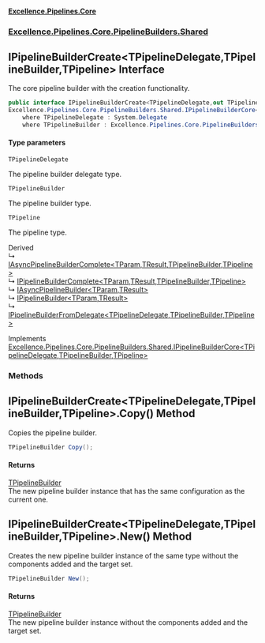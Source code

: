 #### [Excellence.Pipelines.Core](Excellence.Pipelines.md 'Excellence.Pipelines')
### [Excellence.Pipelines.Core.PipelineBuilders.Shared](Excellence.Pipelines.md#Excellence.Pipelines.Core.PipelineBuilders.Shared 'Excellence.Pipelines.Core.PipelineBuilders.Shared')

## IPipelineBuilderCreate<TPipelineDelegate,TPipelineBuilder,TPipeline> Interface

The core pipeline builder with the creation functionality.

```csharp
public interface IPipelineBuilderCreate<TPipelineDelegate,out TPipelineBuilder,out TPipeline> :
Excellence.Pipelines.Core.PipelineBuilders.Shared.IPipelineBuilderCore<TPipelineDelegate, TPipelineBuilder, TPipeline>
    where TPipelineDelegate : System.Delegate
    where TPipelineBuilder : Excellence.Pipelines.Core.PipelineBuilders.Shared.IPipelineBuilderCreate<TPipelineDelegate, TPipelineBuilder, TPipeline>
```
#### Type parameters

<a name='Excellence.Pipelines.Core.PipelineBuilders.Shared.IPipelineBuilderCreate_TPipelineDelegate,TPipelineBuilder,TPipeline_.TPipelineDelegate'></a>

`TPipelineDelegate`

The pipeline builder delegate type.

<a name='Excellence.Pipelines.Core.PipelineBuilders.Shared.IPipelineBuilderCreate_TPipelineDelegate,TPipelineBuilder,TPipeline_.TPipelineBuilder'></a>

`TPipelineBuilder`

The pipeline builder type.

<a name='Excellence.Pipelines.Core.PipelineBuilders.Shared.IPipelineBuilderCreate_TPipelineDelegate,TPipelineBuilder,TPipeline_.TPipeline'></a>

`TPipeline`

The pipeline type.

Derived  
&#8627; [IAsyncPipelineBuilderComplete&lt;TParam,TResult,TPipelineBuilder,TPipeline&gt;](IAsyncPipelineBuilderComplete_TParam,TResult,TPipelineBuilder,TPipeline_.md 'Excellence.Pipelines.Core.PipelineBuilders.Async.IAsyncPipelineBuilderComplete<TParam,TResult,TPipelineBuilder,TPipeline>')  
&#8627; [IPipelineBuilderComplete&lt;TParam,TResult,TPipelineBuilder,TPipeline&gt;](IPipelineBuilderComplete_TParam,TResult,TPipelineBuilder,TPipeline_.md 'Excellence.Pipelines.Core.PipelineBuilders.Default.IPipelineBuilderComplete<TParam,TResult,TPipelineBuilder,TPipeline>')  
&#8627; [IAsyncPipelineBuilder&lt;TParam,TResult&gt;](IAsyncPipelineBuilder_TParam,TResult_.md 'Excellence.Pipelines.Core.PipelineBuilders.IAsyncPipelineBuilder<TParam,TResult>')  
&#8627; [IPipelineBuilder&lt;TParam,TResult&gt;](IPipelineBuilder_TParam,TResult_.md 'Excellence.Pipelines.Core.PipelineBuilders.IPipelineBuilder<TParam,TResult>')  
&#8627; [IPipelineBuilderFromDelegate&lt;TPipelineDelegate,TPipelineBuilder,TPipeline&gt;](IPipelineBuilderFromDelegate_TPipelineDelegate,TPipelineBuilder,TPipeline_.md 'Excellence.Pipelines.Core.PipelineBuilders.Shared.IPipelineBuilderFromDelegate<TPipelineDelegate,TPipelineBuilder,TPipeline>')

Implements [Excellence.Pipelines.Core.PipelineBuilders.Shared.IPipelineBuilderCore&lt;](IPipelineBuilderCore_TPipelineDelegate,TPipelineBuilder,TPipeline_.md 'Excellence.Pipelines.Core.PipelineBuilders.Shared.IPipelineBuilderCore<TPipelineDelegate,TPipelineBuilder,TPipeline>')[TPipelineDelegate](IPipelineBuilderCreate_TPipelineDelegate,TPipelineBuilder,TPipeline_.md#Excellence.Pipelines.Core.PipelineBuilders.Shared.IPipelineBuilderCreate_TPipelineDelegate,TPipelineBuilder,TPipeline_.TPipelineDelegate 'Excellence.Pipelines.Core.PipelineBuilders.Shared.IPipelineBuilderCreate<TPipelineDelegate,TPipelineBuilder,TPipeline>.TPipelineDelegate')[,](IPipelineBuilderCore_TPipelineDelegate,TPipelineBuilder,TPipeline_.md 'Excellence.Pipelines.Core.PipelineBuilders.Shared.IPipelineBuilderCore<TPipelineDelegate,TPipelineBuilder,TPipeline>')[TPipelineBuilder](IPipelineBuilderCreate_TPipelineDelegate,TPipelineBuilder,TPipeline_.md#Excellence.Pipelines.Core.PipelineBuilders.Shared.IPipelineBuilderCreate_TPipelineDelegate,TPipelineBuilder,TPipeline_.TPipelineBuilder 'Excellence.Pipelines.Core.PipelineBuilders.Shared.IPipelineBuilderCreate<TPipelineDelegate,TPipelineBuilder,TPipeline>.TPipelineBuilder')[,](IPipelineBuilderCore_TPipelineDelegate,TPipelineBuilder,TPipeline_.md 'Excellence.Pipelines.Core.PipelineBuilders.Shared.IPipelineBuilderCore<TPipelineDelegate,TPipelineBuilder,TPipeline>')[TPipeline](IPipelineBuilderCreate_TPipelineDelegate,TPipelineBuilder,TPipeline_.md#Excellence.Pipelines.Core.PipelineBuilders.Shared.IPipelineBuilderCreate_TPipelineDelegate,TPipelineBuilder,TPipeline_.TPipeline 'Excellence.Pipelines.Core.PipelineBuilders.Shared.IPipelineBuilderCreate<TPipelineDelegate,TPipelineBuilder,TPipeline>.TPipeline')[&gt;](IPipelineBuilderCore_TPipelineDelegate,TPipelineBuilder,TPipeline_.md 'Excellence.Pipelines.Core.PipelineBuilders.Shared.IPipelineBuilderCore<TPipelineDelegate,TPipelineBuilder,TPipeline>')
### Methods

<a name='Excellence.Pipelines.Core.PipelineBuilders.Shared.IPipelineBuilderCreate_TPipelineDelegate,TPipelineBuilder,TPipeline_.Copy()'></a>

## IPipelineBuilderCreate<TPipelineDelegate,TPipelineBuilder,TPipeline>.Copy() Method

Copies the pipeline builder.

```csharp
TPipelineBuilder Copy();
```

#### Returns
[TPipelineBuilder](IPipelineBuilderCreate_TPipelineDelegate,TPipelineBuilder,TPipeline_.md#Excellence.Pipelines.Core.PipelineBuilders.Shared.IPipelineBuilderCreate_TPipelineDelegate,TPipelineBuilder,TPipeline_.TPipelineBuilder 'Excellence.Pipelines.Core.PipelineBuilders.Shared.IPipelineBuilderCreate<TPipelineDelegate,TPipelineBuilder,TPipeline>.TPipelineBuilder')  
The new pipeline builder instance that has the same configuration as the current one.

<a name='Excellence.Pipelines.Core.PipelineBuilders.Shared.IPipelineBuilderCreate_TPipelineDelegate,TPipelineBuilder,TPipeline_.New()'></a>

## IPipelineBuilderCreate<TPipelineDelegate,TPipelineBuilder,TPipeline>.New() Method

Creates the new pipeline builder instance of the same type without the components added and the target set.

```csharp
TPipelineBuilder New();
```

#### Returns
[TPipelineBuilder](IPipelineBuilderCreate_TPipelineDelegate,TPipelineBuilder,TPipeline_.md#Excellence.Pipelines.Core.PipelineBuilders.Shared.IPipelineBuilderCreate_TPipelineDelegate,TPipelineBuilder,TPipeline_.TPipelineBuilder 'Excellence.Pipelines.Core.PipelineBuilders.Shared.IPipelineBuilderCreate<TPipelineDelegate,TPipelineBuilder,TPipeline>.TPipelineBuilder')  
The new pipeline builder instance without the components added and the target set.